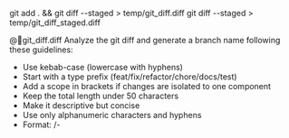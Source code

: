 <!-- Original FlashPaste name: Cursor: Branch Name -->
<!-- FlashPaste ID: 196 -->

git add . && git diff --staged > temp/git_diff.diff
git diff --staged > temp/git_diff_staged.diff

@🔴git_diff.diff
Analyze the git diff and generate a branch name following these guidelines:
- Use kebab-case (lowercase with hyphens)
- Start with a type prefix (feat/fix/refactor/chore/docs/test)
- Add a scope in brackets if changes are isolated to one component
- Keep the total length under 50 characters
- Make it descriptive but concise
- Use only alphanumeric characters and hyphens
- Format: <type>/<scope>-<description>